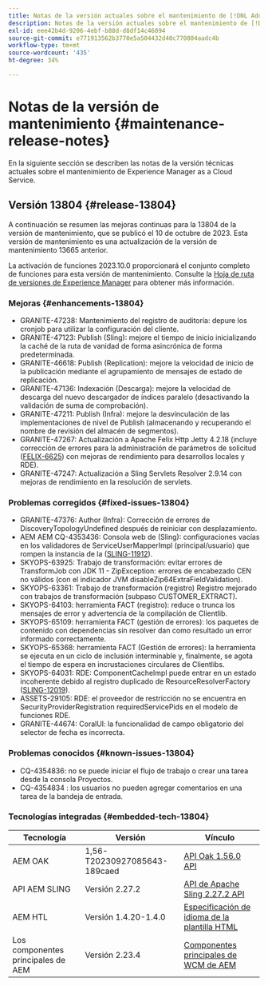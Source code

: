 ```yaml
---
title: Notas de la versión actuales sobre el mantenimiento de [!DNL Adobe Experience Manager] as a Cloud Service.
description: Notas de la versión actuales sobre el mantenimiento de [!DNL Adobe Experience Manager] as a Cloud Service.
exl-id: eee42b4d-9206-4ebf-b88d-d8df14c46094
source-git-commit: e771913562b3770e5a504432d40c770804aadc4b
workflow-type: tm+mt
source-wordcount: '435'
ht-degree: 34%

---
```


# Notas de la versión de mantenimiento {#maintenance-release-notes}

En la siguiente sección se describen las notas de la versión técnicas actuales sobre el mantenimiento de Experience Manager as a Cloud Service.

## Versión 13804 {#release-13804}

A continuación se resumen las mejoras continuas para la 13804 de la versión de mantenimiento, que se publicó el 10 de octubre de 2023. Esta versión de mantenimiento es una actualización de la versión de mantenimiento 13665 anterior.

La activación de funciones 2023.10.0 proporcionará el conjunto completo de funciones para esta versión de mantenimiento. Consulte la [Hoja de ruta de versiones de Experience Manager](https://experienceleague.adobe.com/docs/experience-manager-release-information/aem-release-updates/update-releases-roadmap.html?lang=es) para obtener más información.

### Mejoras {#enhancements-13804}

* GRANITE-47238: Mantenimiento del registro de auditoría: depure los cronjob para utilizar la configuración del cliente.
* GRANITE-47123: Publish (Sling): mejore el tiempo de inicio inicializando la caché de la ruta de vanidad de forma asincrónica de forma predeterminada.
* GRANITE-46618: Publish (Replication): mejore la velocidad de inicio de la publicación mediante el agrupamiento de mensajes de estado de replicación.
* GRANITE-47136: Indexación (Descarga): mejore la velocidad de descarga del nuevo descargador de índices paralelo (desactivando la validación de suma de comprobación).
* GRANITE-47211: Publish (Infra): mejore la desvinculación de las implementaciones de nivel de Publish (almacenando y recuperando el nombre de revisión del almacén de segmentos).
* GRANITE-47267: Actualización a Apache Felix Http Jetty 4.2.18 (incluye corrección de errores para la administración de parámetros de solicitud ([FELIX-6625](https://issues.apache.org/jira/browse/FELIX-6625)) con mejoras de rendimiento para desarrollos locales y RDE).
* GRANITE-47247: Actualización a Sling Servlets Resolver 2.9.14 con mejoras de rendimiento en la resolución de servlets.

### Problemas corregidos {#fixed-issues-13804}

* GRANITE-47376: Author (Infra): Corrección de errores de DiscoveryTopologyUndefined después de reiniciar con desplazamiento.
* AEM AEM CQ-4353436: Consola web de (Sling): configuraciones vacías en los validadores de ServiceUserMapperImpl (principal/usuario) que rompen la instancia de la ([SLING-11912](https://issues.apache.org/jira/browse/SLING-11912)).
* SKYOPS-63925: Trabajo de transformación: evitar errores de TransformJob con JDK 11 - ZipException: errores de encabezado CEN no válidos (con el indicador JVM disableZip64ExtraFieldValidation).
* SKYOPS-63361: Trabajo de transformación (registro) Registro mejorado con trabajos de transformación (subpaso CUSTOMER_EXTRACT).
* SKYOPS-64103: herramienta FACT (registro): reduce o trunca los mensajes de error y advertencia de la compilación de Clientlib.
* SKYOPS-65109: herramienta FACT (gestión de errores): los paquetes de contenido con dependencias sin resolver dan como resultado un error informado correctamente.
* SKYOPS-65368: herramienta FACT (Gestión de errores): la herramienta se ejecuta en un ciclo de inclusión interminable y, finalmente, se agota el tiempo de espera en incrustaciones circulares de Clientlibs.
* SKYOPS-64031: RDE: ComponentCacheImpl puede entrar en un estado incoherente debido al registro duplicado de ResourceResolverFactory ([SLING-12019](https://issues.apache.org/jira/browse/SLING-12019)).
* ASSETS-29105: RDE: el proveedor de restricción no se encuentra en SecurityProviderRegistration requiredServicePids en el modelo de funciones RDE.
* GRANITE-44674: CoralUI: la funcionalidad de campo obligatorio del selector de fecha es incorrecta.

### Problemas conocidos {#known-issues-13804}

* CQ-4354836: no se puede iniciar el flujo de trabajo o crear una tarea desde la consola Proyectos.
* CQ-4354834 : los usuarios no pueden agregar comentarios en una tarea de la bandeja de entrada.

### Tecnologías integradas {#embedded-tech-13804}

| Tecnología | Versión | Vínculo |
|---|---|---|
| AEM OAK | 1,56-T20230927085643-189caed | [API Oak 1.56.0 API](https://www.javadoc.io/doc/org.apache.jackrabbit/oak-api/1.56.0/index.html) |
| API AEM SLING | Versión 2.27.2 | [API de Apache Sling 2.27.2 API](https://www.javadoc.io/doc/org.apache.sling/org.apache.sling.api/latest/index.html) |
| AEM HTL | Versión 1.4.20-1.4.0 | [Especificación de idioma de la plantilla HTML](https://github.com/adobe/htl-spec) |
| Los componentes principales de AEM | Versión 2.23.4 | [Componentes principales de WCM de AEM](https://github.com/adobe/aem-core-wcm-components) |

